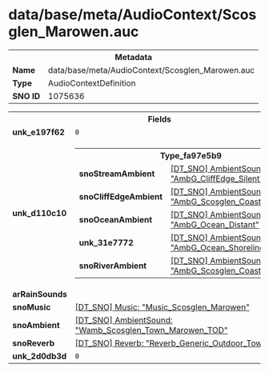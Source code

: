 <h1>data/base/meta/AudioContext/Scosglen_Marowen.auc</h1><table><tr><th colspan="100%">Metadata</th></tr><tr><td><b>Name</b></td><td>data/base/meta/AudioContext/Scosglen_Marowen.auc</td></tr><tr><td><b>Type</b></td><td>AudioContextDefinition</td></tr><tr><td><b>SNO ID</b></td><td>1075636</td></tr></table>

<table><tr><th colspan="100%">Fields</th></tr><tr><td><b>unk_e197f62</b></td><td><code>0</code></td></tr><tr><td><b>unk_d110c10</b></td><td><table><tr><th colspan="100%">Type_fa97e5b9</th></tr><tr><td><b>snoStreamAmbient</b></td><td><a href="..\AmbientSound\AmbG_CliffEdge_Silent.ams.md">[DT_SNO] AmbientSound: "AmbG_CliffEdge_Silent"</a></td></tr><tr><td><b>snoCliffEdgeAmbient</b></td><td><a href="..\AmbientSound\AmbG_Scosglen_Coast_CliffEdge.ams.md">[DT_SNO] AmbientSound: "AmbG_Scosglen_Coast_CliffEdge"</a></td></tr><tr><td><b>snoOceanAmbient</b></td><td><a href="..\AmbientSound\AmbG_Ocean_Distant.ams.md">[DT_SNO] AmbientSound: "AmbG_Ocean_Distant"</a></td></tr><tr><td><b>unk_31e7772</b></td><td><a href="..\AmbientSound\AmbG_Ocean_Shoreline.ams.md">[DT_SNO] AmbientSound: "AmbG_Ocean_Shoreline"</a></td></tr><tr><td><b>snoRiverAmbient</b></td><td><a href="..\AmbientSound\AmbG_Scosglen_Coast_River.ams.md">[DT_SNO] AmbientSound: "AmbG_Scosglen_Coast_River"</a></td></tr></table>

</td></tr><tr><td><b>arRainSounds</b></td><td></td></tr><tr><td><b>snoMusic</b></td><td><a href="..\Music\Music_Scosglen_Marowen.mus.md">[DT_SNO] Music: "Music_Scosglen_Marowen"</a></td></tr><tr><td><b>snoAmbient</b></td><td><a href="..\AmbientSound\Wamb_Scosglen_Town_Marowen_TOD.ams.md">[DT_SNO] AmbientSound: "Wamb_Scosglen_Town_Marowen_TOD"</a></td></tr><tr><td><b>snoReverb</b></td><td><a href="..\Reverb\Reverb_Generic_Outdoor_Town.rev.md">[DT_SNO] Reverb: "Reverb_Generic_Outdoor_Town"</a></td></tr><tr><td><b>unk_2d0db3d</b></td><td><code>0</code></td></tr></table>


